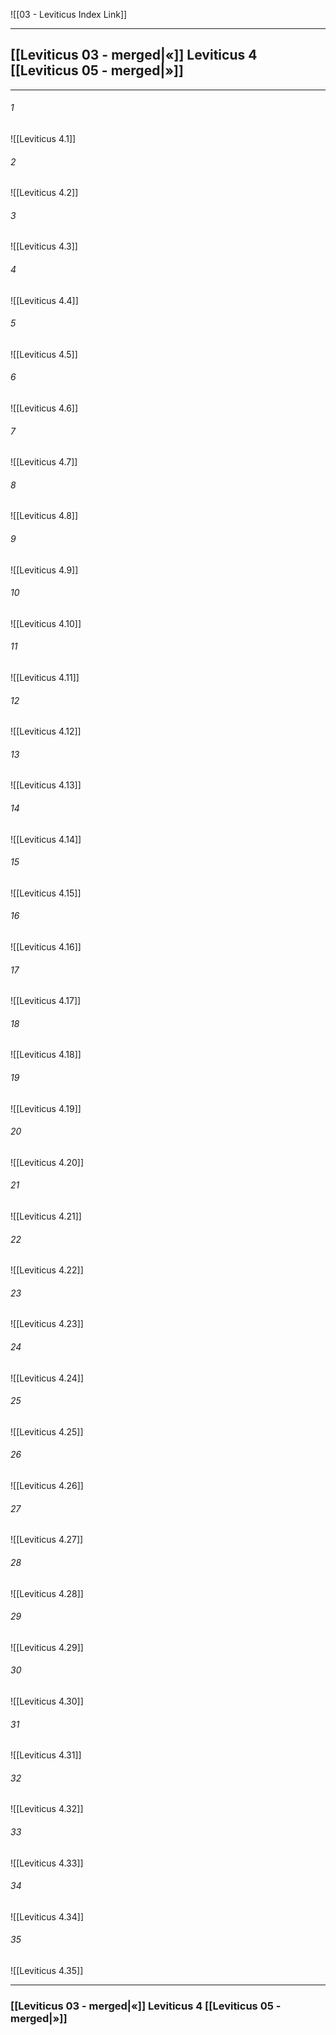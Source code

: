 ![[03 - Leviticus Index Link]]

---
##  [[Leviticus 03 - merged|«]] Leviticus 4 [[Leviticus 05 - merged|»]]

---

###### 1
![[Leviticus 4.1]] 

###### 2
![[Leviticus 4.2]] 

###### 3
![[Leviticus 4.3]] 

###### 4
![[Leviticus 4.4]]

###### 5 
![[Leviticus 4.5]] 

###### 6
![[Leviticus 4.6]] 

###### 7
![[Leviticus 4.7]] 

###### 8
![[Leviticus 4.8]] 

###### 9
![[Leviticus 4.9]] 

###### 10
![[Leviticus 4.10]] 

###### 11
![[Leviticus 4.11]] 

###### 12
![[Leviticus 4.12]]

###### 13
![[Leviticus 4.13]] 

###### 14
![[Leviticus 4.14]] 

###### 15
![[Leviticus 4.15]]

###### 16
![[Leviticus 4.16]] 

###### 17
![[Leviticus 4.17]]

###### 18
![[Leviticus 4.18]] 

###### 19
![[Leviticus 4.19]] 

###### 20
![[Leviticus 4.20]]

###### 21
![[Leviticus 4.21]] 

###### 22
![[Leviticus 4.22]] 

###### 23
![[Leviticus 4.23]]

###### 24
![[Leviticus 4.24]] 

###### 25
![[Leviticus 4.25]]

###### 26
![[Leviticus 4.26]] 

###### 27
![[Leviticus 4.27]] 

###### 28
![[Leviticus 4.28]]

###### 29
![[Leviticus 4.29]] 

###### 30
![[Leviticus 4.30]] 

###### 31
![[Leviticus 4.31]] 

###### 32
![[Leviticus 4.32]] 

###### 33
![[Leviticus 4.33]]

###### 34
![[Leviticus 4.34]] 

###### 35
![[Leviticus 4.35]]


---
###  [[Leviticus 03 - merged|«]] Leviticus 4 [[Leviticus 05 - merged|»]]